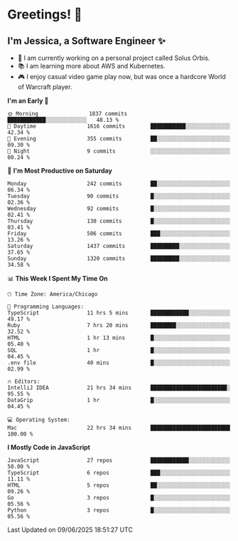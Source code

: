 # Greetings! 🧠

## I'm Jessica, a Software Engineer :sparkles:

- 🌟 I am currently working on a personal project called Solus Orbis.
- 📚 I am learning more about AWS and Kubernetes.
- 🎮 I enjoy casual video game play now, but was once a hardcore World of Warcraft player.

<!--START_SECTION:waka-->
**I'm an Early 🐤** 

```text
🌞 Morning                1837 commits        ████████████░░░░░░░░░░░░░   48.13 % 
🌆 Daytime                1616 commits        ███████████░░░░░░░░░░░░░░   42.34 % 
🌃 Evening                355 commits         ██░░░░░░░░░░░░░░░░░░░░░░░   09.30 % 
🌙 Night                  9 commits           ░░░░░░░░░░░░░░░░░░░░░░░░░   00.24 % 
```
📅 **I'm Most Productive on Saturday** 

```text
Monday                   242 commits         ██░░░░░░░░░░░░░░░░░░░░░░░   06.34 % 
Tuesday                  90 commits          █░░░░░░░░░░░░░░░░░░░░░░░░   02.36 % 
Wednesday                92 commits          █░░░░░░░░░░░░░░░░░░░░░░░░   02.41 % 
Thursday                 130 commits         █░░░░░░░░░░░░░░░░░░░░░░░░   03.41 % 
Friday                   506 commits         ███░░░░░░░░░░░░░░░░░░░░░░   13.26 % 
Saturday                 1437 commits        █████████░░░░░░░░░░░░░░░░   37.65 % 
Sunday                   1320 commits        █████████░░░░░░░░░░░░░░░░   34.58 % 
```


📊 **This Week I Spent My Time On** 

```text
🕑︎ Time Zone: America/Chicago

💬 Programming Languages: 
TypeScript               11 hrs 5 mins       ████████████░░░░░░░░░░░░░   49.17 % 
Ruby                     7 hrs 20 mins       ████████░░░░░░░░░░░░░░░░░   32.52 % 
HTML                     1 hr 13 mins        █░░░░░░░░░░░░░░░░░░░░░░░░   05.40 % 
SQL                      1 hr                █░░░░░░░░░░░░░░░░░░░░░░░░   04.45 % 
.env file                40 mins             █░░░░░░░░░░░░░░░░░░░░░░░░   02.99 % 

🔥 Editors: 
IntelliJ IDEA            21 hrs 34 mins      ████████████████████████░   95.55 % 
DataGrip                 1 hr                █░░░░░░░░░░░░░░░░░░░░░░░░   04.45 % 

💻 Operating System: 
Mac                      22 hrs 34 mins      █████████████████████████   100.00 % 
```

**I Mostly Code in JavaScript** 

```text
JavaScript               27 repos            ████████████░░░░░░░░░░░░░   50.00 % 
TypeScript               6 repos             ███░░░░░░░░░░░░░░░░░░░░░░   11.11 % 
HTML                     5 repos             ██░░░░░░░░░░░░░░░░░░░░░░░   09.26 % 
Go                       3 repos             █░░░░░░░░░░░░░░░░░░░░░░░░   05.56 % 
Python                   3 repos             █░░░░░░░░░░░░░░░░░░░░░░░░   05.56 % 
```




 Last Updated on 09/06/2025 18:51:27 UTC
<!--END_SECTION:waka-->

<!--
**jessikuh/jessikuh** is a ✨ _special_ ✨ repository because its `README.md` (this file) appears on your GitHub profile.

Here are some ideas to get you started:

- 🔭 I’m currently working on ...
- 🌱 I’m currently learning ...
- 👯 I’m looking to collaborate on ...
- 🤔 I’m looking for help with ...
- 💬 Ask me about ...
- 📫 How to reach me: ...
- 😄 Pronouns: ...
- ⚡ Fun fact: ...
-->
